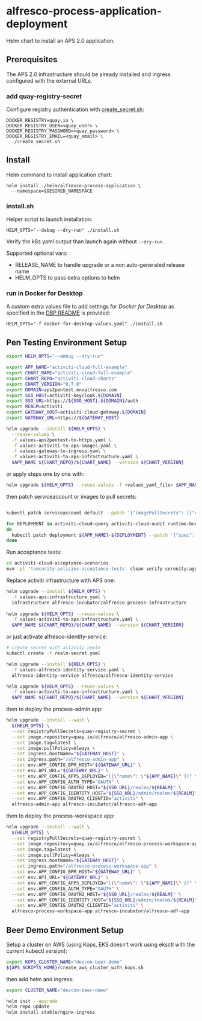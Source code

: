 # alfresco-process-application-deployment

Helm chart to install an APS 2.0 application.

## Prerequisites

The APS 2.0 infrastructure should be already installed and ingress configured with the external URLs.

### add quay-registry-secret

Configure registry authentication with [create_secret.sh](https://git.alfresco.com/process-services/alfresco-process-scripts/raw/master/create_secret.sh): 

    DOCKER_REGISTRY=quay.io \
    DOCKER_REGISTRY_USER=<quay_user> \
    DOCKER_REGISTRY_PASSWORD=<quay_password> \
    DOCKER_REGISTRY_EMAIL=<quay_email> \
      ./create_secret.sh    

## Install

Helm command to install application chart:

    helm install ./helm/alfresco-process-application \
      --namespace=$DESIRED_NAMESPACE

### install.sh

Helper script to launch installation:

    HELM_OPTS="--debug --dry-run" ./install.sh

Verify the k8s yaml output than launch again without `--dry-run`.

Supported optional vars:

* RELEASE_NAME to handle upgrade or a non auto-generated release name
* HELM_OPTS to pass extra options to helm 


### run in Docker for Desktop

A custom extra values file to add settings for _Docker for Desktop_ as specified in the [DBP README](https://github.com/Alfresco/alfresco-dbp-deployment#docker-for-desktop---mac) is provided:

    HELM_OPTS="-f docker-for-desktop-values.yaml" ./install.sh

## Pen Testing Environment Setup

```bash
export HELM_OPTS="--debug --dry-run"

export APP_NAME="activiti-cloud-full-example"
export CHART_NAME="activiti-cloud-full-example"
export CHART_REPO="activiti-cloud-charts"
export CHART_VERSION="0.7.0"
export DOMAIN=aps2pentest.envalfresco.com
export SSO_HOST=activiti-keycloak.${DOMAIN}
export SSO_URL=https://${SSO_HOST}.${DOMAIN}/auth
export REALM=activiti
export GATEWAY_HOST=activiti-cloud-gateway.${DOMAIN}
export GATEWAY_URL=https://${GATEWAY_HOST}

helm upgrade --install ${HELM_OPTS} \
  --reuse-values \
  -f values-aps2pentest-to-https.yaml \
  -f values-activiti-to-aps-images.yaml \
  -f values-gateway-to-ingress.yaml \
  -f values-activiti-to-aps-infrastructure.yaml \
  $APP_NAME ${CHART_REPO}/${CHART_NAME} --version ${CHART_VERSION}  
```

or apply steps one by one with:
```bash
helm upgrade ${HELM_OPTS} --reuse-values -f <values_yaml_file> $APP_NAME ${CHART_REPO}/${CHART_NAME} --version ${CHART_VERSION}
```

then patch serviceaccount or images to pull secrets:
```bash

kubectl patch serviceaccount default --patch '{"imagePullSecrets": [{"name": "quay-registry-secret"}]}'

for DEPLOYMENT in activiti-cloud-query activiti-cloud-audit runtime-bundle activiti-cloud-connector
do
  kubectl patch deployment ${APP_NAME}-${DEPLOYMENT} --patch '{"spec": {"template": {"spec": {"imagePullSecrets": [{"name": "quay-registry-secret"}]}}}}'
done
```

Run acceptance tests:
```bash
cd activiti-cloud-acceptance-scenarios
mvn -pl '!security-policies-acceptance-tests' clean verify serenity:aggregate
```

Replace activiti infrastructure with APS one:

```bash
helm upgrade --install ${HELM_OPTS} \
  -f values-aps-infrastructure.yaml \
  infrastructure alfresco-incubator/alfresco-process-infrastructure
  
helm upgrade ${HELM_OPTS} --reuse-values \
  -f values-activiti-to-aps-infrastructure.yaml \
  $APP_NAME ${CHART_REPO}/${CHART_NAME} --version ${CHART_VERSION}
```

or just activate alfresco-identity-service:

```bash
# create secret with activiti realm
kubectl create -f realm-secret.yaml

helm upgrade --install ${HELM_OPTS} \
  -f values-alfresco-identity-service.yaml \
  alfresco-identity-service alfresco/alfresco-identity-service

helm upgrade ${HELM_OPTS} --reuse-values \
  -f values-activiti-to-aps-infrastructure.yaml \
  $APP_NAME ${CHART_REPO}/${CHART_NAME} --version ${CHART_VERSION}
```

then to deploy the process-admin app:
```bash
helm upgrade --install --wait \
  ${HELM_OPTS} \
  --set registryPullSecrets=quay-registry-secret \
  --set image.repository=quay.io/alfresco/alfresco-admin-app \
  --set image.tag=latest \
  --set image.pullPolicy=Always \
  --set ingress.hostName="${GATEWAY_HOST}" \
  --set ingress.path="/alfresco-admin-app" \
  --set env.APP_CONFIG_BPM_HOST="${GATEWAY_URL}" \
  --set env.API_URL="${GATEWAY_URL}" \
  --set env.APP_CONFIG_APPS_DEPLOYED="[{\"name\": \"${APP_NAME}\" }]" \
  --set env.APP_CONFIG_AUTH_TYPE="OAUTH" \
  --set env.APP_CONFIG_OAUTH2_HOST="${SSO_URL}/realms/${REALM}" \
  --set env.APP_CONFIG_IDENTITY_HOST="${SSO_URL}/admin/realms/${REALM}" \
  --set env.APP_CONFIG_OAUTH2_CLIENTID="activiti" \
  alfresco-admin-app alfresco-incubator/alfresco-adf-app

``` 

then to deploy the process-workspace app:
```bash
helm upgrade --install --wait \
  ${HELM_OPTS} \
  --set registryPullSecrets=quay-registry-secret \
  --set image.repository=quay.io/alfresco/alfresco-process-workspace-app \
  --set image.tag=latest \
  --set image.pullPolicy=Always \
  --set ingress.hostName="${GATEWAY_HOST}" \
  --set ingress.path="/alfresco-process-workspace-app" \
  --set env.APP_CONFIG_BPM_HOST="${GATEWAY_URL}" \
  --set env.API_URL="${GATEWAY_URL}" \
  --set env.APP_CONFIG_APPS_DEPLOYED="[{\"name\": \"${APP_NAME}\" }]" \
  --set env.APP_CONFIG_AUTH_TYPE="OAUTH" \
  --set env.APP_CONFIG_OAUTH2_HOST="${SSO_URL}/realms/${REALM}" \
  --set env.APP_CONFIG_IDENTITY_HOST="${SSO_URL}/admin/realms/${REALM}" \
  --set env.APP_CONFIG_OAUTH2_CLIENTID="activiti" \
  alfresco-process-workspace-app alfresco-incubator/alfresco-adf-app

``` 

## Beer Demo Environment Setup

Setup a cluster on AWS (using Kops, EKS doesn't work using eksctl with the current kubectl version):

```bash
export KOPS_CLUSTER_NAME="devcon-beer-demo"
${APS_SCRIPTS_HOME}/create_aws_cluster_with_kops.sh
```

then add helm and ingress:

```bash
export CLUSTER_NAME="devcon-beer-demo"

helm init --upgrade
helm repo update
helm install stable/nginx-ingress
```
